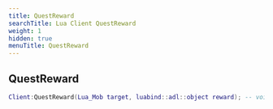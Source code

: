 ```yaml
---
title: QuestReward
searchTitle: Lua Client QuestReward
weight: 1
hidden: true
menuTitle: QuestReward
---
```

## QuestReward
```lua
Client:QuestReward(Lua_Mob target, luabind::adl::object reward); -- void
```